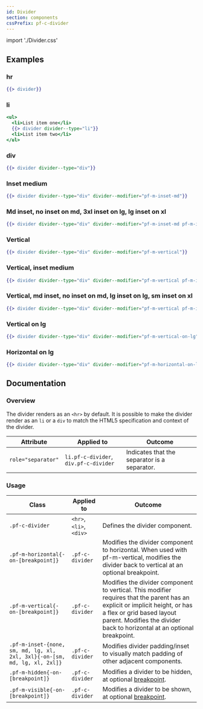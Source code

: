 ```yaml
---
id: Divider
section: components
cssPrefix: pf-c-divider
---
```


import './Divider.css'

## Examples
### hr
```hbs
{{> divider}}
```

### li
```hbs
<ul>
  <li>List item one</li>
  {{> divider divider--type="li"}}
  <li>List item two</li>
</ul>
```

### div
```hbs
{{> divider divider--type="div"}}
```

### Inset medium
```hbs
{{> divider divider--type="div" divider--modifier="pf-m-inset-md"}}
```

### Md inset, no inset on md, 3xl inset on lg, lg inset on xl
```hbs
{{> divider divider--type="div" divider--modifier="pf-m-inset-md pf-m-inset-none-on-md pf-m-inset-3xl-on-lg pf-m-inset-lg-on-xl"}}
```

### Vertical
```hbs
{{> divider divider--type="div" divider--modifier="pf-m-vertical"}}
```

### Vertical, inset medium
```hbs
{{> divider divider--type="div" divider--modifier="pf-m-vertical pf-m-inset-md"}}
```

### Vertical, md inset, no inset on md, lg inset on lg, sm inset on xl
```hbs
{{> divider divider--type="div" divider--modifier="pf-m-vertical pf-m-inset-md pf-m-inset-none-on-md pf-m-inset-lg-on-lg pf-m-inset-sm-on-xl"}}
```

### Vertical on lg
```hbs
{{> divider divider--type="div" divider--modifier="pf-m-vertical-on-lg"}}
```

### Horizontal on lg
```hbs
{{> divider divider--type="div" divider--modifier="pf-m-horizontal-on-lg pf-m-vertical"}}
```

## Documentation

### Overview
The divider renders as an `<hr>` by default. It is possible to make the divider render as an `li` or a `div` to match the HTML5 specification and context of the divider.

| Attribute | Applied to | Outcome |
| -- | -- | -- |
| `role="separator"` | `li.pf-c-divider`, `div.pf-c-divider` | Indicates that the separator is a separator. |

### Usage
| Class | Applied to | Outcome |
| -- | -- | -- |
| `.pf-c-divider` | `<hr>`, `<li>`, `<div>` | Defines the divider component. |
| `.pf-m-horizontal{-on-[breakpoint]}` | `.pf-c-divider` | Modifies the divider component to horizontal. When used with pf-m-vertical, modifies the divider back to vertical at an optional breakpoint. |
| `.pf-m-vertical{-on-[breakpoint]}` | `.pf-c-divider` | Modifies the divider component to vertical. This modifier requires that the parent has an explicit or implicit height, or has a flex or grid based layout parent. Modifies the divider back to horizontal at an optional breakpoint. |
| `.pf-m-inset-{none, sm, md, lg, xl, 2xl, 3xl}{-on-[sm, md, lg, xl, 2xl]}` | `.pf-c-divider` | Modifies divider padding/inset to visually match padding of other adjacent components. |
| `.pf-m-hidden{-on-[breakpoint]}` | `.pf-c-divider` | Modifies a divider to be hidden, at optional [breakpoint](/developer-resources/global-css-variables#breakpoint-variables-and-class-suffixes). |
| `.pf-m-visible{-on-[breakpoint]}` | `.pf-c-divider` | Modifies a divider to be shown, at optional [breakpoint](/developer-resources/global-css-variables#breakpoint-variables-and-class-suffixes). |
